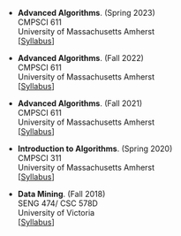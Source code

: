 
- **Advanced Algorithms**. (Spring 2023)
<br>CMPSCI 611 
<br>University of Massachusetts Amherst
<br>[[Syllabus](/posts/2022/10/Syllabus-Algs/)]


- **Advanced Algorithms**. (Fall 2022)
<br>CMPSCI 611 
<br>University of Massachusetts Amherst
<br>[[Syllabus](/posts/2022/03/Syllabus-Algs/)]


- **Advanced Algorithms**. (Fall 2021)
<br>CMPSCI 611 
<br>University of Massachusetts Amherst
<br>[[Syllabus](/posts/2021/03/Syllabus-Algs/)]


- **Introduction to Algorithms**. (Spring 2020)
<br>CMPSCI 311
<br>University of Massachusetts Amherst
<br>[[Syllabus](https://people.cs.umass.edu/~marius/class/cs311/)]


- **Data Mining**. (Fall 2018)
<br>SENG 474/ CSC 578D
<br> University of Victoria
<br>[[Syllabus](/posts/2020/07/Syllabus-DM/)]

